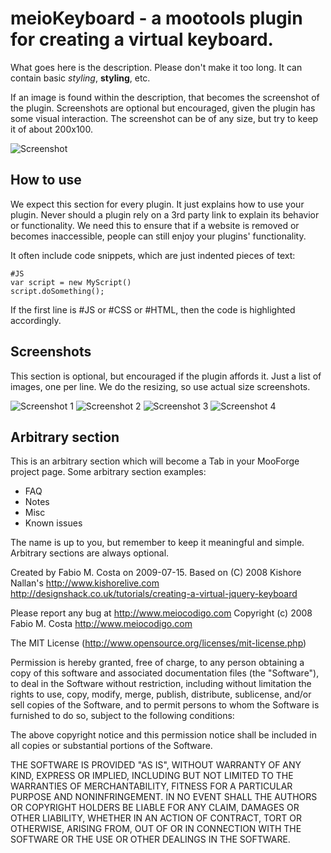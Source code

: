 meioKeyboard - a mootools plugin for creating a virtual keyboard.
===========

What goes here is the description. Please don't make it too long. It can contain basic *styling*, **styling**, etc. 

If an image is found within the description, that becomes the screenshot of the plugin. Screenshots are optional but encouraged, given the plugin has some visual interaction. The screenshot can be of any size, but try to keep it of about 200x100.

![Screenshot](http://url_to_project_screenshot)

How to use
----------

We expect this section for every plugin. It just explains how to use your plugin.
Never should a plugin rely on a 3rd party link to explain its behavior or functionality. We need this to ensure that if a website is removed or becomes inaccessible, people can still enjoy your plugins' functionality.

It often include code snippets, which are just indented pieces of text:

	#JS
	var script = new MyScript()
	script.doSomething();

If the first line is #JS or #CSS or #HTML, then the code is highlighted accordingly. 

Screenshots
-----------

This section is optional, but encouraged if the plugin affords it. Just a list of images, one per line. We do the resizing, so use actual size screenshots.

![Screenshot 1](http://url_to_project_screenshot)
![Screenshot 2](http://url_to_project_screenshot)
![Screenshot 3](http://url_to_project_screenshot)
![Screenshot 4](http://url_to_project_screenshot)

Arbitrary section
-----------------

This is an arbitrary section which will become a Tab in your MooForge project page. 
Some arbitrary section examples:

* FAQ
* Notes
* Misc
* Known issues

The name is up to you, but remember to keep it meaningful and simple. Arbitrary sections are always optional.

Created by Fabio M. Costa on 2009-07-15.
Based on (C) 2008 Kishore Nallan's http://www.kishorelive.com http://designshack.co.uk/tutorials/creating-a-virtual-jquery-keyboard

Please report any bug at http://www.meiocodigo.com
Copyright (c) 2008 Fabio M. Costa http://www.meiocodigo.com

The MIT License (http://www.opensource.org/licenses/mit-license.php)

Permission is hereby granted, free of charge, to any person
obtaining a copy of this software and associated documentation
files (the "Software"), to deal in the Software without
restriction, including without limitation the rights to use,
copy, modify, merge, publish, distribute, sublicense, and/or sell
copies of the Software, and to permit persons to whom the
Software is furnished to do so, subject to the following
conditions:

The above copyright notice and this permission notice shall be
included in all copies or substantial portions of the Software.

THE SOFTWARE IS PROVIDED "AS IS", WITHOUT WARRANTY OF ANY KIND,
EXPRESS OR IMPLIED, INCLUDING BUT NOT LIMITED TO THE WARRANTIES
OF MERCHANTABILITY, FITNESS FOR A PARTICULAR PURPOSE AND
NONINFRINGEMENT. IN NO EVENT SHALL THE AUTHORS OR COPYRIGHT
HOLDERS BE LIABLE FOR ANY CLAIM, DAMAGES OR OTHER LIABILITY,
WHETHER IN AN ACTION OF CONTRACT, TORT OR OTHERWISE, ARISING
FROM, OUT OF OR IN CONNECTION WITH THE SOFTWARE OR THE USE OR
OTHER DEALINGS IN THE SOFTWARE.
